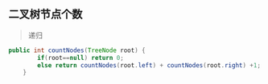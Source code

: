 ## 二叉树节点个数

> 递归

```java
public int countNodes(TreeNode root) {
        if(root==null) return 0;
        else return countNodes(root.left) + countNodes(root.right) +1;
    }
```

